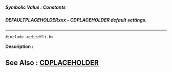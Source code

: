 ##### Symbolic Value : Constants
##### DEFAULTPLACEHOLDERxxx - CDPLACEHOLDER default settings.
---
```
#include <editdflt.h>
```
**Description :**



**See Also :**
[CDPLACEHOLDER](/reference/Data/CDPLACEHOLDER)
---

